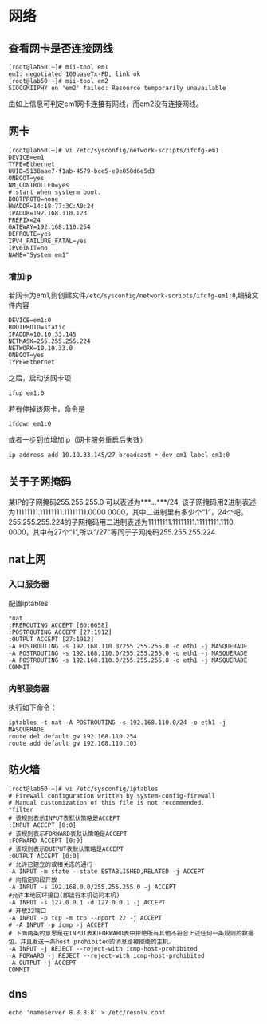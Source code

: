 # 网络
## 查看网卡是否连接网线
```shell
[root@lab50 ~]# mii-tool em1
em1: negotiated 100baseTx-FD, link ok
[root@lab50 ~]# mii-tool em2
SIOCGMIIPHY on 'em2' failed: Resource temporarily unavailable
```
由如上信息可判定em1网卡连接有网线，而em2没有连接网线。

## 网卡

```shell
[root@lab50 ~]# vi /etc/sysconfig/network-scripts/ifcfg-em1 
DEVICE=em1
TYPE=Ethernet
UUID=5138aae7-f1ab-4579-bce5-e9e858d6e5d3
ONBOOT=yes
NM_CONTROLLED=yes
# start when systerm boot.
BOOTPROTO=none
HWADDR=14:18:77:3C:A0:24
IPADDR=192.168.110.123
PREFIX=24
GATEWAY=192.168.110.254
DEFROUTE=yes
IPV4_FAILURE_FATAL=yes
IPV6INIT=no
NAME="System em1"
```

### 增加ip
若网卡为em1,则创建文件`/etc/sysconfig/network-scripts/ifcfg-em1:0`,编辑文件内容
```shell
DEVICE=em1:0
BOOTPROTO=static
IPADDR=10.10.33.145
NETMASK=255.255.255.224
NETWORK=10.10.33.0
ONBOOT=yes
TYPE=Ethernet
```
之后，启动该网卡项
```shell
ifup em1:0
```
若有停掉该网卡，命令是
```shell
ifdown em1:0
```
或者一步到位增加ip（网卡服务重启后失效）
```shell
ip address add 10.10.33.145/27 broadcast + dev em1 label em1:0
```

## 关于子网掩码
某IP的子网掩码255.255.255.0 可以表述为***.***.***.***/24, 该子网掩码用2进制表述为11111111.11111111.11111111.0000 0000，其中二进制里有多少个“1”，24个吧。
255.255.255.224的子网掩码用二进制表述为11111111.11111111.11111111.1110 0000，其中有27个“1”,所以"/27"等同于子网掩码255.255.255.224

## nat上网
### 入口服务器
配置iptables
```
*nat
:PREROUTING ACCEPT [60:6658]
:POSTROUTING ACCEPT [27:1912]
:OUTPUT ACCEPT [27:1912]
-A POSTROUTING -s 192.168.110.0/255.255.255.0 -o eth1 -j MASQUERADE 
-A POSTROUTING -s 192.168.110.0/255.255.255.0 -o eth1 -j MASQUERADE 
-A POSTROUTING -s 192.168.110.0/255.255.255.0 -o eth1 -j MASQUERADE 
COMMIT
```

### 内部服务器
执行如下命令：
```
iptables -t nat -A POSTROUTING -s 192.168.110.0/24 -o eth1 -j MASQUERADE
route del default gw 192.168.110.254
route add default gw 192.168.110.103
```

## 防火墙
```shell
[root@lab50 ~]# vi /etc/sysconfig/iptables
# Firewall configuration written by system-config-firewall
# Manual customization of this file is not recommended.
*filter
# 该规则表示INPUT表默认策略是ACCEPT
:INPUT ACCEPT [0:0]
# 该规则表示FORWARD表默认策略是ACCEPT
:FORWARD ACCEPT [0:0]
# 该规则表示OUTPUT表默认策略是ACCEPT
:OUTPUT ACCEPT [0:0]
# 允许已建立的或相关连的通行
-A INPUT -m state --state ESTABLISHED,RELATED -j ACCEPT
# 向指定网段开放
-A INPUT -s 192.168.0.0/255.255.255.0 -j ACCEPT
#允许本地回环接口(即运行本机访问本机)
-A INPUT -s 127.0.0.1 -d 127.0.0.1 -j ACCEPT 
# 开放22端口
-A INPUT -p tcp -m tcp --dport 22 -j ACCEPT
# -A INPUT -p icmp -j ACCEPT
# 下面两条的意思是在INPUT表和FORWARD表中拒绝所有其他不符合上述任何一条规则的数据包。并且发送一条host prohibited的消息给被拒绝的主机。
-A INPUT -j REJECT --reject-with icmp-host-prohibited
-A FORWARD -j REJECT --reject-with icmp-host-prohibited
-A OUTPUT -j ACCEPT
COMMIT
```

## dns
```
echo 'nameserver 8.8.8.8' > /etc/resolv.conf
```
